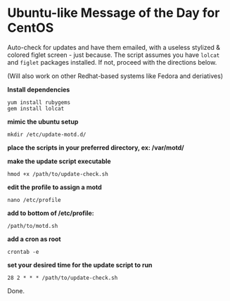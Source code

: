 # Ubuntu-like Message of the Day for CentOS
Auto-check for updates and have them emailed, with a useless stylized & colored figlet screen - just because.
The script assumes you have `lolcat` and `figlet` packages installed.  If not, proceed with the directions below.

(Will also work on other Redhat-based systems like Fedora and deriatives)

**Install dependencies**
```
yum install rubygems
gem install lolcat
```

**mimic the ubuntu setup**
```
mkdir /etc/update-motd.d/
```

**place the scripts in your preferred directory, ex: /var/motd/**

**make the update script executable**
```
hmod +x /path/to/update-check.sh
```

**edit the profile to assign a motd**
```
nano /etc/profile
```

**add to bottom of /etc/profile:**
```
/path/to/motd.sh
```

**add a cron as root**
```
crontab -e
```

**set your desired time for the update script to run**
```
28 2 * * * /path/to/update-check.sh
```

Done.
